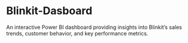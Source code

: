 # Blinkit-Dasboard
An interactive Power BI dashboard providing insights into Blinkit’s sales trends, customer behavior, and key performance metrics. 
